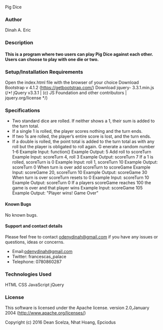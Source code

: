  Pig Dice

### Author
Dinah A. Eric

### Description

#### This is a program where two users can play Pig Dice against each other. Users can choose to play with one die or two.

### Setup/Installation Requirements
Open the index.html file with the browser of your choice
Download Bootstrap v 4.1.2 (https://getbootstrap.com/)
Download jquery- 3.3.1.min.js
(/*! jQuery v3.3.1 | (c) JS Foundation and other contributors | jquery.org/license */)
### Specifications
* Two standard dice are rolled. If neither shows a 1, their sum is added to the turn total.
* If a single 1 is rolled, the player scores nothing and the turn ends.
* If two 1s are rolled, the player’s entire score is lost, and the turn ends.
* If a double is rolled, the point total is added to the turn total as with any roll but the player is obligated to roll again.
G
enerate a random number 1-6
Example Input: function()
Example Output: 5
Add roll to scoreTurn
Example Input: scoreTurn 4, roll 3
Example Output: scoreTurn 7
If a 1 is rolled, scoreTurn is 0
Example Input: roll 1, scoreTurn 10
Example Output: scoreTurn 0
When turn is over add scoreTurn to scoreGame
Example Input: scoreGame 20, scoreTurn 10
Example Output: scoreGame 30
When turn is over scoreTurn resets to 0
Example Input: scoreTurn 10
Example Output: scoreTurn 0
If a players scoreGame reaches 100 the game is over and that player wins
Example Input: scoreGame 105
Example Output: "Player wins! Game Over"

#### Known Bugs
No known bugs.

#### Support and contact details
Please feel free to contact odenydinah@gmail.com if you have any issues or questions, ideas or concerns.
*  Email:odenydinah@gmail.com
*  Twitter: francescas_palace
*  Telephone: 0780860287

### Technologies Used
HTML
CSS
JavaScript
jQuery

### License

This software is licensed under the Apache license.
version 2.0,January 2004
(http://www.apache.org/licenses/)

Copyright (c) 2016 Dean Scelza, Nhat Hoang, Epciodus